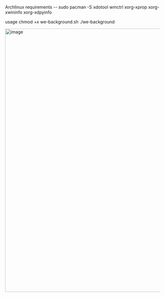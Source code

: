Archlinux requirements -- sudo pacman -S xdotool wmctrl xorg-xprop xorg-xwininfo xorg-xdpyinfo

usage                     chmod +x we-background.sh
                          ./we-background

<img width="1165" height="858" alt="image" src="https://github.com/user-attachments/assets/69c5ecfb-6b39-489a-9c9f-8faf2f242d4e" />


